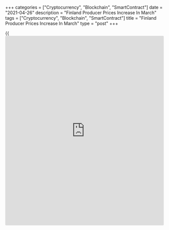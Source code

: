 +++
categories = ["Cryptocurrency", "Blockchain", "SmartContract"]
date = "2021-04-26"
description = "Finland Producer Prices Increase In March"
tags = ["Cryptocurrency", "Blockchain", "SmartContract"]
title = "Finland Producer Prices Increase In March"
type = "post"
+++

{{<iframe id="large-banner" src="https://www.bounty.group/#slide=25.0" width="100%" height="600" scrolling="no" style="border: 0px solid rgb(216, 221, 230); border-radius: 3px;">}}

Finland's producer prices increased in March, data from Statistics
Finland showed on Monday.

Producer prices increased 6.7 percent year-on-year in March, following a
0.8 percent rise in February.

The increase in the producer prices for manufactured products was
particularly attributable to risen prices of oil products, electricity
and basic metals from March last year.

Import prices grew 7.7 percent annually in March and export prices rose
by 6.9 percent.

On a month-on-month basis, producer prices rose 1.4 percent in March,
following a 1.7 percent increase in the prior month.

For comments and feedback [contact](https://www.playgroundfx.com/contact/): editorial@rtt[news](https://www.letsplayfx.com/blog/forex-news-website/).com

[Economic News][1]

 **What parts of the world are seeing the best (and worst) economic
performances lately? Click[here][2] to check out our [Econ Scorecard][2]
and find out! See up-to-the-moment [ranking](https://www.playgroundfx.com/blog/crypto-exchange-ranking/)s for the best and worst
performers in [GDP][2], [unemployment rate][3], [inflation][4] and much
more.**

   1. www.rtt[news](https://www.letsplayfx.com/blog/forex-news-website/).com/Content/EconomicNews.aspx
   2. www.rtt[news](https://www.letsplayfx.com/blog/forex-news-website/).com/economic-scorecard/world-rank/GDP/highest-performance.aspx
   3. www.rtt[news](https://www.letsplayfx.com/blog/forex-news-website/).com/economic-scorecard/world-rank/unemployment-rate/lowest-performance.aspx
   4. www.rtt[news](https://www.letsplayfx.com/blog/forex-news-website/).com/economic-scorecard/world-rank/CPI/highest-performance.aspx